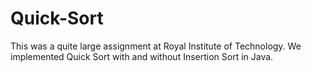 # Quick-Sort
This was a quite large assignment at Royal Institute of Technology.
We implemented Quick Sort with and without Insertion Sort in Java.
